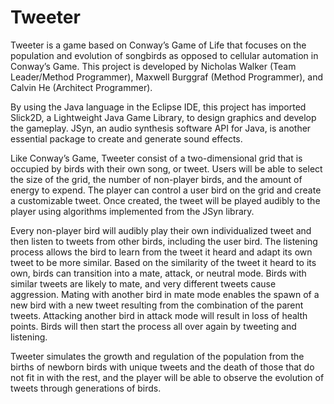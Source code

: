# Tweeter
Tweeter is a game based on Conway’s Game of Life that focuses on the population and evolution of songbirds as opposed to cellular automation in Conway’s Game. This project is developed by Nicholas Walker (Team Leader/Method Programmer), Maxwell Burggraf (Method Programmer), and Calvin He (Architect Programmer). 

By using the Java language in the Eclipse IDE, this project has imported Slick2D, a Lightweight Java Game Library, to design graphics and develop the gameplay. JSyn, an audio synthesis software API for Java, is another essential package to create and generate sound effects.

Like Conway’s Game, Tweeter consist of a two-dimensional grid that is occupied by birds with their own song, or tweet. Users will be able to select the size of the grid, the number of non-player birds, and the amount of energy to expend. The player can control a user bird on the grid and create a customizable tweet. Once created, the tweet will be played audibly to the player using algorithms implemented from the JSyn library. 

Every non-player bird will audibly play their own individualized tweet and then listen to tweets from other birds, including the user bird. The listening process allows the bird to learn from the tweet it heard and adapt its own tweet to be more similar. Based on the similarity of the tweet it heard to its own, birds can transition into a mate, attack, or neutral mode. Birds with similar tweets are likely to mate, and very different tweets cause aggression. Mating with another bird in mate mode enables the spawn of a new bird with a new tweet resulting from the combination of the parent tweets. Attacking another bird in attack mode will result in loss of health points. Birds will then start the process all over again by tweeting and listening.

Tweeter simulates the growth and regulation of the population from the births of newborn birds with unique tweets and the death of those that do not fit in with the rest, and the player will be able to observe the evolution of tweets through generations of birds.


